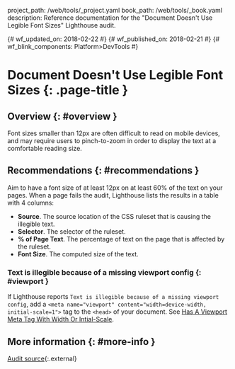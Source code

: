 project_path: /web/tools/_project.yaml
book_path: /web/tools/_book.yaml
description: Reference documentation for the "Document Doesn't Use Legible Font Sizes" Lighthouse audit.

{# wf_updated_on: 2018-02-22 #}
{# wf_published_on: 2018-02-21 #}
{# wf_blink_components: Platform>DevTools #}

# Document Doesn't Use Legible Font Sizes  {: .page-title }

## Overview {: #overview }

Font sizes smaller than 12px are often difficult to read on mobile devices, and may require users
to pinch-to-zoom in order to display the text at a comfortable reading size.

## Recommendations {: #recommendations }

Aim to have a font size of at least 12px on at least 60% of the text on your pages. 
When a page fails the audit, Lighthouse lists the results in a table with 4 columns:

* **Source**. The source location of the CSS ruleset that is causing the illegible text.
* **Selector**. The selector of the ruleset.
* **% of Page Text**. The percentage of text on the page that is affected by the ruleset.
* **Font Size**. The computed size of the text.

### Text is illegible because of a missing viewport config {: #viewport }

If Lighthouse reports `Text is illegible because of a missing viewport config`, add a
`<meta name="viewport" content="width=device-width, initial-scale=1">` tag to the `<head>` of
your document. See [Has A Viewport Meta Tag With Width Or Intial-Scale][viewport].

[viewport]: /web/tools/lighthouse/audits/has-viewport-meta-tag

## More information {: #more-info }

[Audit source][src]{:.external}

[src]: https://github.com/GoogleChrome/lighthouse/blob/master/lighthouse-core/audits/seo/font-size.js
